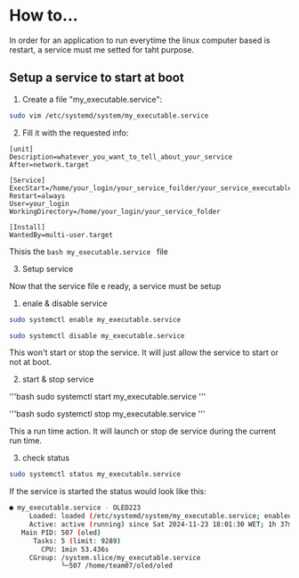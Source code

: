 # How to...

In order for an application to run everytime the linux computer based is restart, a service must me setted for taht purpose.

## Setup a service to start at boot

1. Create a file "my_executable.service":

```bash
sudo vim /etc/systemd/system/my_executable.service
```

2. Fill it with the requested info:

```bask
[unit]
Description=whatever_you_want_to_tell_about_your_service
After=network.target

[Service]
ExecStart=/home/your_login/your_service_foilder/your_service_executable_file
Restart=always
User=your_login
WorkingDirectory=/home/your_login/your_service_folder

[Install]
WantedBy=multi-user.target
```

Thisis  the ```bash my_executable.service ``` file

3. Setup service

Now that the service file e ready, a service must be setup

  1. enale & disable service

```bash
sudo systemctl enable my_executable.service
```

```bash
sudo systemctl disable my_executable.service
```

This won't start or stop the service. It will just allow the service to start or not at boot.



  2. start & stop service

'''bash
sudo systemctl start my_executable.service
'''

'''bash
sudo systemctl stop my_executable.service
'''

This a run time action. It will launch or stop de service during the current run time.

  3. check status

```bash
sudo systemctl status my_executable.service
```

If the service is started the status would look like this:

```bash
● my_executable.service - OLED223
     Loaded: loaded (/etc/systemd/system/my_executable.service; enabled; preset: enabled)
     Active: active (running) since Sat 2024-11-23 18:01:30 WET; 1h 37min ago
   Main PID: 507 (oled)
      Tasks: 5 (limit: 9289)
        CPU: 1min 53.436s
     CGroup: /system.slice/my_executable.service
             └─507 /home/team07/oled/oled
```





